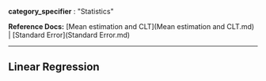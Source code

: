 **category_specifier** : "Statistics"

**Reference Docs:** [Mean estimation and CLT](Mean estimation and CLT.md) | [Standard Error](Standard Error.md)

---

## Linear Regression

